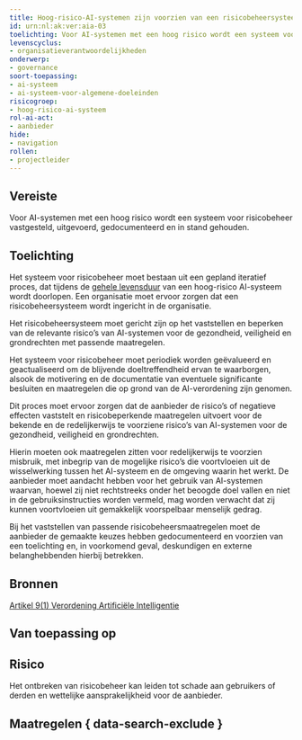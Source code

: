 ```yaml
---
title: Hoog-risico-AI-systemen zijn voorzien van een risicobeheersysteem
id: urn:nl:ak:ver:aia-03
toelichting: Voor AI-systemen met een hoog risico wordt een systeem voor risicobeheer vastgesteld, uitgevoerd, gedocumenteerd en in stand gehouden.
levenscyclus:
- organisatieverantwoordelijkheden
onderwerp:
- governance
soort-toepassing:
- ai-systeem
- ai-systeem-voor-algemene-doeleinden
risicogroep:
- hoog-risico-ai-systeem
rol-ai-act:
- aanbieder
hide:
- navigation
rollen:
- projectleider
---
```


<!-- tags -->
## Vereiste

Voor AI-systemen met een hoog risico wordt een systeem voor risicobeheer vastgesteld, uitgevoerd, gedocumenteerd en in stand gehouden.

## Toelichting

Het systeem voor risicobeheer moet bestaan uit een gepland iteratief proces, dat tijdens de [gehele levensduur](../../levenscyclus/over-de-levenscyclus.md) van een hoog-risico AI-systeem wordt doorlopen. Een organisatie moet ervoor zorgen dat een risicobeheersysteem wordt ingericht in de organisatie. 

Het risicobeheersysteem moet gericht zijn op het vaststellen en beperken van de relevante risico’s van AI-systemen voor de gezondheid, veiligheid en grondrechten met passende maatregelen. 

Het systeem voor risicobeheer moet periodiek worden geëvalueerd en geactualiseerd om de blijvende doeltreffendheid ervan te waarborgen, alsook de motivering en de documentatie van eventuele significante besluiten en maatregelen die op grond van de AI-verordening zijn genomen.

Dit proces moet ervoor zorgen dat de aanbieder de risico’s of negatieve effecten vaststelt en risicobeperkende maatregelen uitvoert voor de bekende en de redelijkerwijs te voorziene risico’s van AI-systemen voor de gezondheid, veiligheid en grondrechten.

Hierin moeten ook maatregelen zitten voor redelijkerwijs te voorzien misbruik, met inbegrip van de mogelijke risico’s die voortvloeien uit de wisselwerking tussen het AI-systeem en de omgeving waarin het werkt. De aanbieder moet aandacht hebben voor het gebruik van AI-systemen waarvan, hoewel zij niet rechtstreeks onder het beoogde doel vallen en niet in de gebruiksinstructies worden vermeld, mag worden verwacht dat zij kunnen voortvloeien uit gemakkelijk voorspelbaar menselijk gedrag.

Bij het vaststellen van passende risicobeheersmaatregelen moet de aanbieder de gemaakte keuzes hebben gedocumenteerd en voorzien van een toelichting en, in voorkomend geval, deskundigen en externe belanghebbenden hierbij betrekken.

## Bronnen
[Artikel 9(1) Verordening Artificiële Intelligentie](https://eur-lex.europa.eu/legal-content/NL/TXT/HTML/?uri=OJ:L_202401689#d1e3241-1-1)

## Van toepassing op 
<!-- tags-ai-act -->

## Risico

Het ontbreken van risicobeheer kan leiden tot schade aan gebruikers of derden en wettelijke aansprakelijkheid voor de aanbieder.


## Maatregelen { data-search-exclude }

	
<!-- list_maatregelen vereiste/aia-03-risicobeheersysteem no-search no-onderwerp no-rol no-levenscyclus -->

